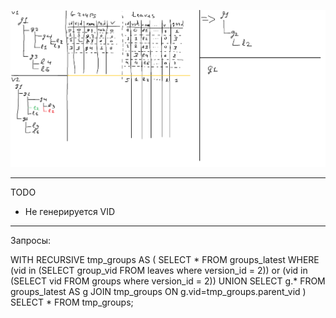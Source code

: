 ![Alt text](ActionSchema.png?raw=true "Schema")

----
TODO
- Не генерируется VID

----------
Запросы:

WITH RECURSIVE tmp_groups AS (
		SELECT * FROM groups_latest 
		WHERE (vid in (SELECT group_vid FROM leaves where version_id = 2)) or 
				(vid in (SELECT vid FROM groups where version_id = 2))
	UNION
		SELECT g.* FROM groups_latest AS g JOIN tmp_groups ON g.vid=tmp_groups.parent_vid
) SELECT * FROM tmp_groups;